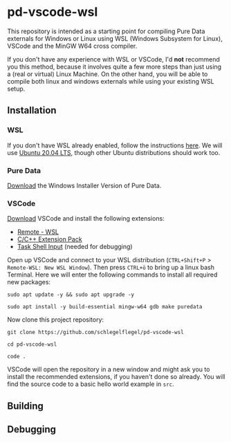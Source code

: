# pd-vscode-wsl
This repository is intended as a starting point for compiling Pure Data externals for Windows or Linux using WSL (Windows Subsystem for Linux), VSCode and the MinGW W64 cross compiler.

If you don't have any experience with WSL or VSCode, I'd **not** recommend you this method, because it involves quite a few more steps than just using a (real or virtual) Linux Machine. On the other hand, you will be able to compile both linux and windows externals while using your existing WSL setup.

## Installation
### WSL
If you don't have WSL already enabled, follow the instructions [here](https://docs.microsoft.com/de-de/windows/wsl/install-win10). We will use [Ubuntu 20.04 LTS](https://www.microsoft.com/en-us/p/ubuntu-2004-lts/9n6svws3rx71), though other Ubuntu distributions should work too.

### Pure Data
[Download](https://puredata.info/downloads/pure-data) the Windows Installer Version of Pure Data.

### VSCode
[Download](https://code.visualstudio.com/download) VSCode and install the following extensions:
- [Remote - WSL](vscode:extension/ms-vscode-remote.remote-wsl)
- [C/C++ Extension Pack](vscode:extension/ms-vscode.cpptools-extension-pack)
- [Task Shell Input](vscode:extension/augustocdias.tasks-shell-input) (needed for debugging)

Open up VSCode and connect to your WSL distribution (`CTRL+Shift+P` > `Remote-WSL: New WSL Window`). Then press `CTRL+ö` to bring up a linux bash Terminal. Here we will enter the following commands to install all required new packages:
```
sudo apt update -y && sudo apt upgrade -y

sudo apt install -y build-essential mingw-w64 gdb make puredata
```

Now clone this project repository:
```
git clone https://github.com/schlegelflegel/pd-vscode-wsl

cd pd-vscode-wsl

code .
```

VSCode will open the repository in a new window and might ask you to install the recommended extensions, if you haven't done so already. You will find the source code to a basic hello world example in `src`.

## Building


## Debugging
